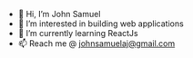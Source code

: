 - 👋 Hi, I’m John Samuel
- 👀 I’m interested in building web applications
- 🌱 I’m currently learning ReactJs
- 📫 Reach me @ johnsamuelaj@gmail.com

<!---
johnsamuelaj/johnsamuelaj is a ✨ special ✨ repository because its `README.md` (this file) appears on your GitHub profile.
You can click the Preview link to take a look at your changes.
--->
